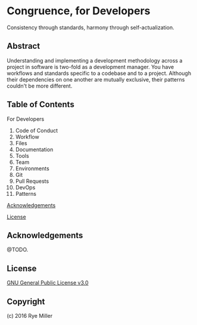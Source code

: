 Congruence, for Developers
==========================
Consistency through standards, harmony through self-actualization. 

Abstract
--------
Understanding and implementing a development methodology across a project in software is two-fold as a development 
manager. You have workflows and standards specific to a codebase and to a project. Although their dependencies on one
another are mutually exclusive, their patterns couldn't be more different.

Table of Contents
-----------------
For Developers

 1. Code of Conduct
 2. Workflow
 3. Files
 4. Documentation
 5. Tools
 6. Team
 7. Environments
 8. Git
 9. Pull Requests
 10. DevOps
 11. Patterns

[Acknowledgements](#Acknowledgements)

[License](#License)

Acknowledgements
----------------
@TODO.

License
-------
[GNU General Public License v3.0](http://www.gnu.org/licenses/#GPL)

Copyright
---------
(c) 2016 Rye Miller


